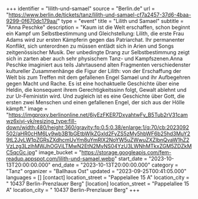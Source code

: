 +++
identifier = "lilith-und-samael"
source = "Berlin.de"
url = "https://www.berlin.de/tickets/tanz/lilith-und-samael-cf7a2457-37d6-4baa-9299-0f670dc179aa/"
type = "event"
title = "Lilith und Samael"
subtitle = "Anna Peschke"
description = "Kaum ist die Welt erschaffen, schon beginnt ein Kampf um Selbstbestimmung und Gleichstellung: Lilith, die erste Frau Adams wird zur ersten Kämpferin gegen das Patriarchat. Ihr permanenter Konflikt, sich unterordnen zu müssen entlädt sich in Arien und Songs zeitgenössischer Musik. Der unbedingte Drang zur Selbstbestimmung zeigt sich in zarten aber auch sehr physischem Tanz- und Kampfszenen.Anna Peschke imaginiert aus teils Jahrtausend alten Fragmenten verschiedenster kultureller Zusammenhänge die Figur der Lilith: von der Erschaffung der Welt bis zum Treffen mit dem gefallenen Engel Samael und ihr Aufbegehren gegen Macht und Rache. Es ist eine hochaktuelle Geschichte über eine Heldin, die konsequent ihrem Gerechtigkeitssinn folgt, Gewalt ablehnt und zur Ur-Feministin wird. Und zugleich ist es eine Geschichte über Gott, die ersten zwei Menschen und einen gefallenen Engel, der sich aus der Hölle kämpft."
image = "https://imgproxy.berlinonline.net/6iyEzFKER7DxyahtwFy_B5Tub2rV31camwz6xivj-yk/resizing_type:fill-down/width:480/height:360/gravity:fp:0.5:0.38/enlarge:1/q:70/cb:2023092502/aHR0cHM6Ly9wb3B1bGEtbWlkZGxld2FyZS5zMy5hbWF6b25hd3MuY29tL2JvLW1pZGRsZXdhcmUvYm8uYmRlX2NoYW5uZWwuZXZlbnQvaW1hZ2VzLzg3LzlhMWJhOGViLTMwN2EtN2MyNS04YzU3LWNhMTkxZGM5ZDZkMC5qcGc.jpg"
image_bucket = "https://storage.googleapis.com/fem-readup.appspot.com/lilith-und-samael.webp"
start_date = "2023-10-13T20:00:00.000"
end_date = "2023-10-13T20:00:00.000"
category = "Tanz"
organizer = "Ballhaus Ost"
updated = "2023-09-25T00:41:05.000"
languages = []
[contact]
location_street = "Pappelallee 15 A"
location_city = " 10437 Berlin-Prenzlauer Berg"
[location]
location_street = "Pappelallee 15 A"
location_city = " 10437 Berlin-Prenzlauer Berg"
+++